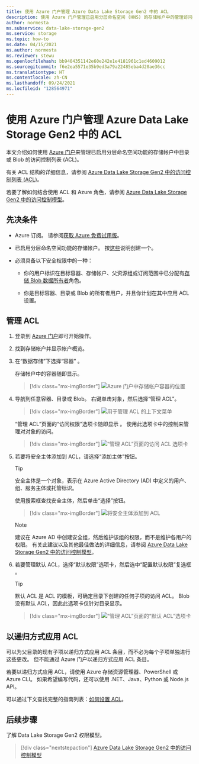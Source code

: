 ```yaml
---
title: 使用 Azure 门户管理 Azure Data Lake Storage Gen2 中的 ACL
description: 使用 Azure 门户管理已启用分层命名空间 (HNS) 的存储帐户中的管理访问控制列表 (ACL)。
author: normesta
ms.subservice: data-lake-storage-gen2
ms.service: storage
ms.topic: how-to
ms.date: 04/15/2021
ms.author: normesta
ms.reviewer: stewu
ms.openlocfilehash: bb9404351142e60e242e1e4181961c1ed4609012
ms.sourcegitcommit: f6e2ea5571e35b9ed3a79a22485eba4d20ae36cc
ms.translationtype: HT
ms.contentlocale: zh-CN
ms.lasthandoff: 09/24/2021
ms.locfileid: "128564971"
---
```

# <a name="use-the-azure-portal-to-manage-acls-in-azure-data-lake-storage-gen2"></a>使用 Azure 门户管理 Azure Data Lake Storage Gen2 中的 ACL

本文介绍如何使用 [Azure 门户](https://ms.portal.azure.com/)来管理已启用分层命名空间功能的存储帐户中目录或 Blob 的访问控制列表 (ACL)。

有关 ACL 结构的详细信息，请参阅 [Azure Data Lake Storage Gen2 中的访问控制列表 (ACL)](data-lake-storage-access-control.md)。

若要了解如何结合使用 ACL 和 Azure 角色，请参阅 [Azure Data Lake Storage Gen2 中的访问控制模型](data-lake-storage-access-control-model.md)。

## <a name="prerequisites"></a>先决条件

- Azure 订阅。 请参阅[获取 Azure 免费试用版](https://azure.microsoft.com/pricing/free-trial/)。

- 已启用分层命名空间功能的存储帐户。 按[这些](create-data-lake-storage-account.md)说明创建一个。

- 必须具备以下安全权限中的一种：

  - 你的用户标识在目标容器、存储帐户、父资源组或订阅范围中已分配有[存储 Blob 数据所有者](../../role-based-access-control/built-in-roles.md#storage-blob-data-owner)角色。

  - 你是目标容器、目录或 Blob 的所有者用户，并且你计划在其中应用 ACL 设置。

## <a name="manage-an-acl"></a>管理 ACL

1. 登录到 [Azure 门户](https://portal.azure.com/)即可开始操作。

2. 找到存储帐户并显示帐户概览。

3. 在“数据存储”下选择“容器” 。

   存储帐户中的容器随即显示。

   > [!div class="mx-imgBorder"]
   > ![Azure 门户中存储帐户容器的位置](./media/data-lake-storage-acl-azure-portal/find-containers-in-azure-portal.png)

5. 导航到任意容器、目录或 Blob。 右键单击对象，然后选择“管理 ACL”。

   > [!div class="mx-imgBorder"]
   > ![用于管理 ACL 的上下文菜单](./media/data-lake-storage-acl-azure-portal/manage-acl-menu-item.png)

   “管理 ACL”页面的“访问权限”选项卡随即显示 。 使用此选项卡中的控制来管理对对象的访问。

   > [!div class="mx-imgBorder"]
   > ![“管理 ACL”页面的访问 ACL 选项卡](./media/data-lake-storage-acl-azure-portal/access-acl-page.png)

7. 若要将安全主体添加到 ACL，请选择“添加主体”按钮。

   > [!TIP]
   > 安全主体是一个对象，表示在 Azure Active Directory (AD) 中定义的用户、组、服务主体或托管标识。

   使用搜索框查找安全主体，然后单击“选择”按钮。

   > [!div class="mx-imgBorder"]
   > ![将安全主体添加到 ACL](./media/data-lake-storage-acl-azure-portal/get-security-principal.png)

   > [!NOTE]
   > 建议在 Azure AD 中创建安全组，然后维护该组的权限，而不是维护各用户的权限。 有关此建议以及其他最佳做法的详细信息，请参阅 [Azure Data Lake Storage Gen2 中的访问控制模型](data-lake-storage-access-control-model.md)。

8. 若要管理默认 ACL，选择“默认权限”选项卡，然后选中“配置默认权限”复选框 。

   > [!TIP]
   > 默认 ACL 是 ACL 的模板，可确定目录下创建的任何子项的访问 ACL。 Blob 没有默认 ACL，因此此选项卡仅针对目录显示。

   > [!div class="mx-imgBorder"]
   > ![“管理 ACL”页面的“默认 ACL”选项卡](./media/data-lake-storage-acl-azure-portal/default-acl-page.png)

## <a name="apply-an-acl-recursively"></a>以递归方式应用 ACL

可以为父目录的现有子项以递归方式应用 ACL 条目，而不必为每个子项单独进行这些更改。 但不能通过 Azure 门户以递归方式应用 ACL 条目。

若要以递归方式应用 ACL，请使用 Azure 存储资源管理器、PowerShell 或 Azure CLI。 如果希望编写代码，还可以使用 .NET、Java、Python 或 Node.js API。

可以通过下文查找完整的指南列表：[如何设置 ACL](data-lake-storage-access-control.md#how-to-set-acls)。

## <a name="next-steps"></a>后续步骤

了解 Data Lake Storage Gen2 权限模型。

> [!div class="nextstepaction"]
> [Azure Data Lake Storage Gen2 中的访问控制模型](./data-lake-storage-access-control-model.md)
